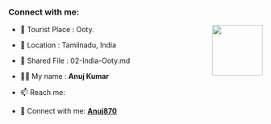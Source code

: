 ### Connect with me:

<img align="right" src="https://avatars3.githubusercontent.com/Anuj870?size=100" width="100px;" alt=""/>

- 🌱 Tourist Place : Ooty.
- 👯 Location : Tamilnadu, India
- 📄 Shared File : 02-India-Ooty.md

- 👨‍💻 My name : **Anuj Kumar**
- 📫 Reach me: 
- 🔭 Connect with me: **[Anuj870](https://github.com/Anuj870/)**

<!-- Connect with me: **[RajkumarSony](https://github.com/RajkumarSony/)** -->
